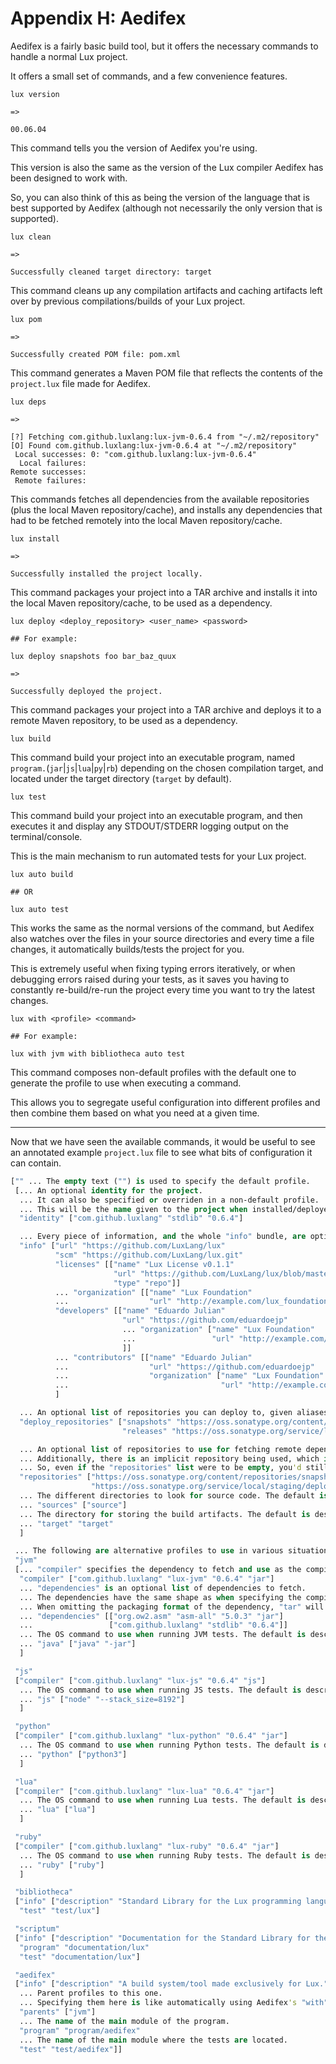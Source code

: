 # Appendix H: Aedifex

Aedifex is a fairly basic build tool, but it offers the necessary commands to handle a normal Lux project.

It offers a small set of commands, and a few convenience features.

```
lux version

=>

00.06.04
```

This command tells you the version of Aedifex you're using.

This version is also the same as the version of the Lux compiler Aedifex has been designed to work with.

So, you can also think of this as being the version of the language that is best supported by Aedifex (although not necessarily the only version that is supported).

```
lux clean

=>

Successfully cleaned target directory: target
```

This command cleans up any compilation artifacts and caching artifacts left over by previous compilations/builds of your Lux project.

```
lux pom

=>

Successfully created POM file: pom.xml
```

This command generates a Maven POM file that reflects the contents of the `project.lux` file made for Aedifex.

```
lux deps

=>

[?] Fetching com.github.luxlang:lux-jvm-0.6.4 from "~/.m2/repository"
[O] Found com.github.luxlang:lux-jvm-0.6.4 at "~/.m2/repository"
 Local successes: 0: "com.github.luxlang:lux-jvm-0.6.4"
  Local failures: 
Remote successes: 
 Remote failures:
```

This commands fetches all dependencies from the available repositories (plus the local Maven repository/cache), and installs any dependencies that had to be fetched remotely into the local Maven repository/cache.

```
lux install

=>

Successfully installed the project locally.
```

This command packages your project into a TAR archive and installs it into the local Maven repository/cache, to be used as a dependency.

```
lux deploy <deploy_repository> <user_name> <password>

## For example:

lux deploy snapshots foo bar_baz_quux

=>

Successfully deployed the project.
```

This command packages your project into a TAR archive and deploys it to a remote Maven repository, to be used as a dependency.

```
lux build
```

This command build your project into an executable program, named `program.`(`jar`|`js`|`lua`|`py`|`rb`) depending on the chosen compilation target, and located under the target directory (`target` by default).

```
lux test
```

This command build your project into an executable program, and then executes it and display any STDOUT/STDERR logging output on the terminal/console.

This is the main mechanism to run automated tests for your Lux project.

```
lux auto build

## OR

lux auto test
```

This works the same as the normal versions of the command, but Aedifex also watches over the files in your source directories and every time a file changes, it automatically builds/tests the project for you.

This is extremely useful when fixing typing errors iteratively, or when debugging errors raised during your tests, as it saves you having to constantly re-build/re-run the project every time you want to try the latest changes.

```
lux with <profile> <command>

## For example:

lux with jvm with bibliotheca auto test
```

This command composes non-default profiles with the default one to generate the profile to use when executing a command.

This allows you to segregate useful configuration into different profiles and then combine them based on what you need at a given time.

---

Now that we have seen the available commands, it would be useful to see an annotated example `project.lux` file to see what bits of configuration it can contain.

```clojure
["" ... The empty text ("") is used to specify the default profile.
 [... An optional identity for the project.
  ... It can also be specified or overriden in a non-default profile.
  ... This will be the name given to the project when installed/deployed as a dependency.
  "identity" ["com.github.luxlang" "stdlib" "0.6.4"]

  ... Every piece of information, and the whole "info" bundle, are optional.
  "info" ["url" "https://github.com/LuxLang/lux"
          "scm" "https://github.com/LuxLang/lux.git"
          "licenses" [["name" "Lux License v0.1.1"
                       "url" "https://github.com/LuxLang/lux/blob/master/license.txt"
                       "type" "repo"]]
          ... "organization" [["name" "Lux Foundation"
          ...                  "url" "http://example.com/lux_foundation"]]
          "developers" [["name" "Eduardo Julian"
                         "url" "https://github.com/eduardoejp"
                         ... "organization" ["name" "Lux Foundation"
                         ...                 "url" "http://example.com/lux_foundation"]
                         ]]
          ... "contributors" [["name" "Eduardo Julian"
          ...                  "url" "https://github.com/eduardoejp"
          ...                  "organization" ["name" "Lux Foundation"
          ...                                  "url" "http://example.com/lux_foundation"]]]
          ]

  ... An optional list of repositories you can deploy to, given aliases so they're easy to refer to with the "deploy" command.
  "deploy_repositories" ["snapshots" "https://oss.sonatype.org/content/repositories/snapshots/"
                         "releases" "https://oss.sonatype.org/service/local/staging/deploy/maven2/"]

  ... An optional list of repositories to use for fetching remote dependencies.
  ... Additionally, there is an implicit repository being used, which is https://repo1.maven.org/maven2/
  ... So, even if the "repositories" list were to be empty, you'd still have access to the default repository.
  "repositories" ["https://oss.sonatype.org/content/repositories/snapshots/"
                  "https://oss.sonatype.org/service/local/staging/deploy/maven2/"]
  ... The different directories to look for source code. The default is described below.
  ... "sources" ["source"]
  ... The directory for storing the build artifacts. The default is described below.
  ... "target" "target"
  ]

 ... The following are alternative profiles to use in various situations.
 "jvm"
 [... "compiler" specifies the dependency to fetch and use as the compiler.
  "compiler" ["com.github.luxlang" "lux-jvm" "0.6.4" "jar"]
  ... "dependencies" is an optional list of dependencies to fetch.
  ... The dependencies have the same shape as when specifying the compiler.
  ... When omitting the packaging format of the dependency, "tar" will be assumed.
  ... "dependencies" [["org.ow2.asm" "asm-all" "5.0.3" "jar"]
  ...                 ["com.github.luxlang" "stdlib" "0.6.4"]]
  ... The OS command to use when running JVM tests. The default is described below.
  ... "java" ["java" "-jar"]
  ]

 "js"
 ["compiler" ["com.github.luxlang" "lux-js" "0.6.4" "js"]
  ... The OS command to use when running JS tests. The default is described below.
  ... "js" ["node" "--stack_size=8192"]
  ]

 "python"
 ["compiler" ["com.github.luxlang" "lux-python" "0.6.4" "jar"]
  ... The OS command to use when running Python tests. The default is described below.
  ... "python" ["python3"]
  ]

 "lua"
 ["compiler" ["com.github.luxlang" "lux-lua" "0.6.4" "jar"]
  ... The OS command to use when running Lua tests. The default is described below.
  ... "lua" ["lua"]
  ]

 "ruby"
 ["compiler" ["com.github.luxlang" "lux-ruby" "0.6.4" "jar"]
  ... The OS command to use when running Ruby tests. The default is described below.
  ... "ruby" ["ruby"]
  ]

 "bibliotheca"
 ["info" ["description" "Standard Library for the Lux programming language."]
  "test" "test/lux"]

 "scriptum"
 ["info" ["description" "Documentation for the Standard Library for the Lux programming language."]
  "program" "documentation/lux"
  "test" "documentation/lux"]

 "aedifex"
 ["info" ["description" "A build system/tool made exclusively for Lux."]
  ... Parent profiles to this one.
  ... Specifying them here is like automatically using Aedifex's "with" command.
  "parents" ["jvm"]
  ... The name of the main module of the program.
  "program" "program/aedifex"
  ... The name of the main module where the tests are located.
  "test" "test/aedifex"]]
```

